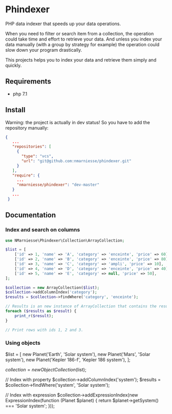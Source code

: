 # Phindexer

PHP data indexer that speeds up your data operations.  

When you need to filter or search item from a collection, the operation could take time and effort to
retrieve your data. And unless you index your data manually (with a group by strategy for example) the 
operation could slow down your program drastically.  

This projects helps you to index your data and retrieve them simply and quickly.  


## Requirements

- php 7.1


## Install

Warning: the project is actually in dev status! So you have to add the repository manually:

```json
{
   ...
   "repositories": [
     {
       "type": "vcs",
       "url": "git@github.com:nmarniesse/phindexer.git"
     }
   ],
   "require": {
     ...
     "nmarniesse/phindexer": "dev-master"
   }
   ...
 }
```


## Documentation

### Index and search on columns

```php
use NMarniesse\Phindexer\Collection\ArrayCollection;

$list = [
    ['id' => 1, 'name' => 'A', 'category' => 'enceinte', 'price' => 60],
    ['id' => 2, 'name' => 'B', 'category' => 'enceinte', 'price' => 80],
    ['id' => 3, 'name' => 'C', 'category' => 'ampli', 'price' => 10],
    ['id' => 4, 'name' => 'D', 'category' => 'enceinte', 'price' => 40],
    ['id' => 5, 'name' => 'E', 'category' => null, 'price' => 50],
];

$collection = new ArrayCollection($list);
$collection->addColumnIndex('category');
$results = $collection->findWhere('category', 'enceinte');

// Results is an new instance of ArrayCollection that contains the results
foreach ($results as $result) {
    print_r($result);
}

// Print rows with ids 1, 2 and 3.

```


### Using objects


$list = [
   new Planet('Earth', 'Solar system'),
   new Planet('Mars', 'Solar system'),
   new Planet('Kepler 186-f', 'Kepler 186 system'),
];

$collection = new ObjectCollection($list);

// Index with property
$collection->addColumnIndex('system');
$results = $collection->findWhere('system', 'Solar system');

// Index with expression
$collection->addExpressionIndex(new ExpressionIndex(function (Planet $planet) {
    return $planet->getSystem() === 'Solar system';
}));

